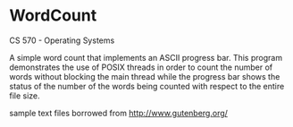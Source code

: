 # WordCount
CS 570 - Operating Systems 

A simple word count that implements an ASCII progress bar. This program demonstrates the use of POSIX threads in order to count the number of words without blocking the main thread while the progress bar shows the status of the number of the words being counted with respect to the entire file size.

sample text files borrowed from http://www.gutenberg.org/
